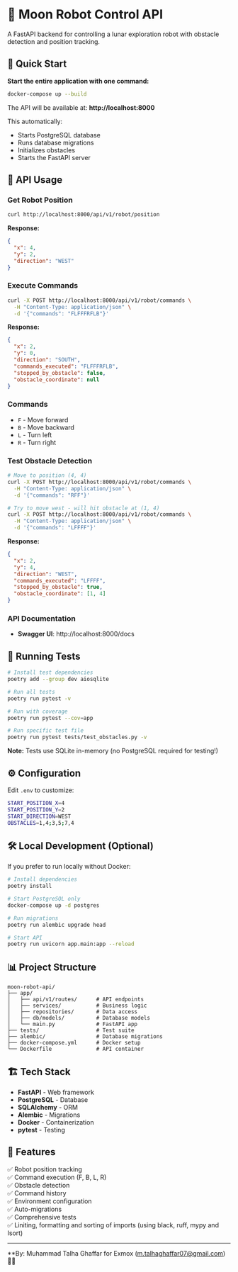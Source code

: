 # 🌙 Moon Robot Control API

A FastAPI backend for controlling a lunar exploration robot with obstacle detection and position tracking.

## 🚀 Quick Start

**Start the entire application with one command:**

```bash
docker-compose up --build
```

The API will be available at: **http://localhost:8000**

This automatically:
- Starts PostgreSQL database
- Runs database migrations
- Initializes obstacles
- Starts the FastAPI server

## 📖 API Usage

### Get Robot Position

```bash
curl http://localhost:8000/api/v1/robot/position
```

**Response:**
```json
{
  "x": 4,
  "y": 2,
  "direction": "WEST"
}
```

### Execute Commands

```bash
curl -X POST http://localhost:8000/api/v1/robot/commands \
  -H "Content-Type: application/json" \
  -d '{"commands": "FLFFFRFLB"}'
```

**Response:**
```json
{
  "x": 2,
  "y": 0,
  "direction": "SOUTH",
  "commands_executed": "FLFFFRFLB",
  "stopped_by_obstacle": false,
  "obstacle_coordinate": null
}
```

### Commands

- `F` - Move forward
- `B` - Move backward  
- `L` - Turn left
- `R` - Turn right

### Test Obstacle Detection

```bash
# Move to position (4, 4)
curl -X POST http://localhost:8000/api/v1/robot/commands \
  -H "Content-Type: application/json" \
  -d '{"commands": "RFF"}'

# Try to move west - will hit obstacle at (1, 4)
curl -X POST http://localhost:8000/api/v1/robot/commands \
  -H "Content-Type: application/json" \
  -d '{"commands": "LFFFF"}'
```

**Response:**
```json
{
  "x": 2,
  "y": 4,
  "direction": "WEST",
  "commands_executed": "LFFFF",
  "stopped_by_obstacle": true,
  "obstacle_coordinate": [1, 4]
}
```

### API Documentation

- **Swagger UI**: http://localhost:8000/docs

## 🧪 Running Tests

```bash
# Install test dependencies
poetry add --group dev aiosqlite

# Run all tests
poetry run pytest -v

# Run with coverage
poetry run pytest --cov=app

# Run specific test file
poetry run pytest tests/test_obstacles.py -v
```

**Note:** Tests use SQLite in-memory (no PostgreSQL required for testing!)

## ⚙️ Configuration

Edit `.env` to customize:

```bash
START_POSITION_X=4
START_POSITION_Y=2
START_DIRECTION=WEST
OBSTACLES=1,4;3,5;7,4
```

## 🛠️ Local Development (Optional)

If you prefer to run locally without Docker:

```bash
# Install dependencies
poetry install

# Start PostgreSQL only
docker-compose up -d postgres

# Run migrations
poetry run alembic upgrade head

# Start API
poetry run uvicorn app.main:app --reload
```

## 📊 Project Structure

```
moon-robot-api/
├── app/
│   ├── api/v1/routes/      # API endpoints
│   ├── services/           # Business logic
│   ├── repositories/       # Data access
│   ├── db/models/          # Database models
│   └── main.py             # FastAPI app
├── tests/                  # Test suite
├── alembic/                # Database migrations
├── docker-compose.yml      # Docker setup
└── Dockerfile              # API container
```

## 🏗️ Tech Stack

- **FastAPI** - Web framework
- **PostgreSQL** - Database
- **SQLAlchemy** - ORM
- **Alembic** - Migrations
- **Docker** - Containerization
- **pytest** - Testing

## 🎯 Features

✅ Robot position tracking  
✅ Command execution (F, B, L, R)  
✅ Obstacle detection  
✅ Command history  
✅ Environment configuration  
✅ Auto-migrations  
✅ Comprehensive tests  
✅ Liniting, formatting and sorting of imports (using black, ruff, mypy and Isort)

---

**By: Muhammad Talha Ghaffar for Exmox (m.talhaghaffar07@gmail.com) 🌙🤖